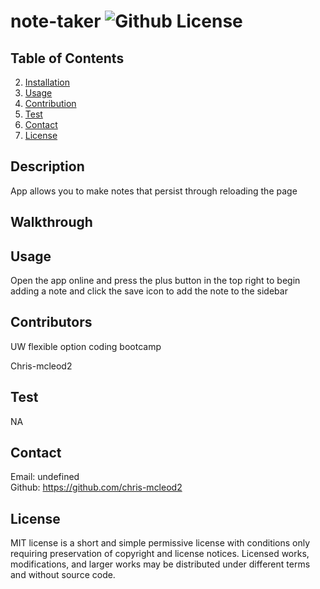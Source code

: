 # note-taker ![Github License](https://img.shields.io/badge/license-MIT-green.svg)

  ## Table of Contents

  
  2. [Installation](#installation)
  3. [Usage](#usage)
  4. [Contribution](#contribution)
  5. [Test](#test)
  6. [Contact](#contact)
  7. [License](#license)
  

  ## Description
  App allows you to make notes that persist through reloading the page 


  ## Walkthrough
  

  
  ## Usage
  Open the app online and press the plus button in the top right to begin adding a note and click the save icon to add the note to the sidebar


  ## Contributors
  UW flexible option coding bootcamp

  Chris-mcleod2
  
  ## Test
  NA


  ## Contact
  Email: undefined   
  Github: https://github.com/chris-mcleod2 


  ## License
  MIT license is a short and simple permissive license with conditions only requiring preservation of copyright and license notices. Licensed works, modifications, and larger works may be distributed under different terms and without source code.


  